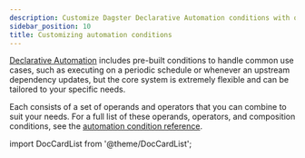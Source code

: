 ```yaml
---
description: Customize Dagster Declarative Automation conditions with operands and operators that you can combine to suite your needs.
sidebar_position: 10
title: Customizing automation conditions
---
```


[Declarative Automation](/guides/automate/declarative-automation/) includes pre-built conditions to handle common use cases, such as executing on a periodic schedule or whenever an upstream dependency updates, but the core system is extremely flexible and can be tailored to your specific needs.

Each <PyObject section="assets" module="dagster" object="AutomationCondition" /> consists of a set of operands and operators that you can combine to suit your needs. For a full list of these operands, operators, and composition conditions, see the [automation condition reference](/guides/automate/declarative-automation/automation-condition-reference).

import DocCardList from '@theme/DocCardList';

<DocCardList />
